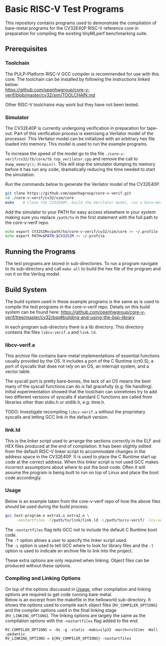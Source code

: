 # Basic RISC-V Test Programs

This repository contains programs used to demonstrate the compilation of bare-metal programs for the CV32E40P RISC-V reference core in preparation for compiling the existing tinyMLperf benchmarking suite.

## Prerequisites
### Toolchain
The PULP-Platform RISC-V GCC compiler is recommended for use with this core.
The toolchain can be installed by following the instructions linked below:  
https://github.com/openhwgroup/core-v-verif/blob/master/cv32/sim/TOOLCHAIN.md  

Other RISC-V toolchains may work but they have not been tested. 

### Simulator
The CV32E40P is currently undergoing verification in preparation for tape-out.
Part of this verification process is exercising a Verilator model of the processor.
This Verilator model can be initialized with an arbitrary hex file loaded into memory. 
This model is used to run the example programs.

To increase the speed of the model go to the file `./core-v-verif/cv32/tb/core/tb_top_verilator.cpp` and remove the call to `dump_memory();` in `main()`. This will stop the simulator dumping its memory before it has run any code, dramatically reducing the time needed to start the simulation. 

Run the commands below to generate the Verilator model of the CV32E40P.

```bash
git clone https://github.com/openhwgroup/core-v-verif.git
cd ./core-v-verif/cv32/sim/core
make    # Clone the CV32E40P, build the Verilator model, run a bare-metal hello-world example
```

Add the simulator to your PATH for easy access elsewhere in your system making sure you replace `/path/to` in the first statement with the full path to the core-v-verif repo.

```bash
echo export CV32SIM=/path/to/core-v-verif/cv32/sim/core >> ~/.profile
echo export PATH=$PATH:$CV32SIM >> ~/.profile
```

## Running the Programs
The test programs are stored in sub-directories. To run a program navigate to its sub-directory and call `make all` to build the hex file of the program and run it on the Verilog model. 

## Build System 
The build system used in these example programs is the same as is used to compile the test programs in the core-v-verif repo. 
Details on this build system can be found here:
https://github.com/openhwgroup/core-v-verif/tree/master/cv32/bsp#building-and-using-the-bsp-library

In each program sub-directory there is a lib directory.
This directory contains the files `libcv-verif.a` and `link.ld`.

### libcv-verif.a
This archive file contains bare-metal implementations of essential functions usually provided by the OS. 
It includes a port of the C Runtime (crt0.S), a port of syscalls that does not rely on an OS, an interrupt system, and a vector table.  

The syscall port is pretty bare-bones, the lack of an OS means the best many of the syscall functions can do is fail gracefully (e.g: file handling). 
Initial experimentation showed that the toolchain can sometimes try to add two different versions of syscalls if standard C functions are called from libraries other than stdio.h or stdlib.h, e.g: time.h.

TODO: Investigate recompiling `libcv-verif.a` without the proprietary syscalls and letting GCC link in the default version. 

### link.ld
This is the linker script used to arrange the sections correctly in the ELF and HEX files produced at the end of compilation. It has been slightly edited from the default RISC-V linker script to accommodate changes in the address space in the CV32E40P.
It is used to place the C Runtime start up code at the correct address. 
When this linker script is not used GCC makes incorrect assumptions about where to put the boot code. Often it will assume the program is being built to run on top of Linux and place the boot code accordingly.   

### Usage 
Below is an example taken from the core-v-verif repo of how the above files should be used during the build process:  
```sh
gcc test-program.o extra1.o extra2.o \
     -nostartfiles -T/path/to/link/link.ld -L/path/to/cv-verif/ -lcv-verif
```

The `-nostartfiles` flag tells GCC not to include the default C Runtime boot code.  
The `-T` option allows a user to specify the linker script used.  
The `-L` option is used to tell GCC where to look for library files and the `-l` option is used to indicate an archive file to link into the project. 

These extra options are only required when linking. Object files can be produced without these options. 

### Compiling and Linking Options
On top of the options discussed in [Usage](#usage), other compilation and linking options are required to get code running bare-metal.  
Below is an excerpt from the makefile in the helloworld sub-directory.
It shows the options used to compile each object files (`RV_COMPILER_OPTIONS`) and the compiler options used in the final linking stage (`RV_LINKING_OPTIONS`). 
The linking options are largely the same as the compilation options with the `-nostartfiles` flag added to the end. 

```make
RV_COMPILER_OPTIONS = -Os -g -static -mabi=ilp32 -march=rv32imc -Wall -pedantic 
RV_LINKING_OPTIONS = ${RV_COMPILER_OPTIONS} -nostartfiles
```


